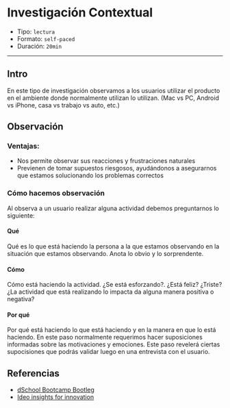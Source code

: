 # Investigación Contextual

- Tipo: `lectura`
- Formato: `self-paced`
- Duración: `20min`

***

## Intro

En este tipo de investigación observamos a los usuarios utilizar el producto en
el ambiente donde normalmente utilizan lo utilizan. (Mac vs PC, Android vs
iPhone, casa vs trabajo vs auto, etc.)

## Observación

### Ventajas:

- Nos permite observar sus reacciones y frustraciones naturales
- Previenen de tomar supuestos riesgosos, ayudándonos a asegurarnos que estamos
  solucionando los problemas correctos

### Cómo hacemos observación

Al observa a un usuario realizar alguna actividad debemos preguntarnos lo
siguiente:

#### Qué

Qué es lo que está haciendo la persona a la que estamos observando en la
situación que estamos observando. Anota lo obvio y lo sorprendente.

#### Cómo

Cómo está haciendo la actividad. ¿Se está esforzando?. ¿Está feliz? ¿Triste?
¿La actividad que está realizando lo impacta da alguna manera positiva o
negativa?

#### Por qué

Por qué está haciendo lo que está haciendo y en la manera en que lo está
haciendo. En este paso normalmente requerimos hacer suposiciones informadas
sobre las motivaciones y emociones. Este paso revelerá ciertas supocisiones que
podrás validar luego en una entrevista con el usuario. 

## Referencias 

- [dSchool Bootcamp Bootleg](https://dschool.stanford.edu/resources/the-bootcamp-bootleg)
- [Ideo insights for innovation](https://www.ideou.com/products/insights-for-innovation)